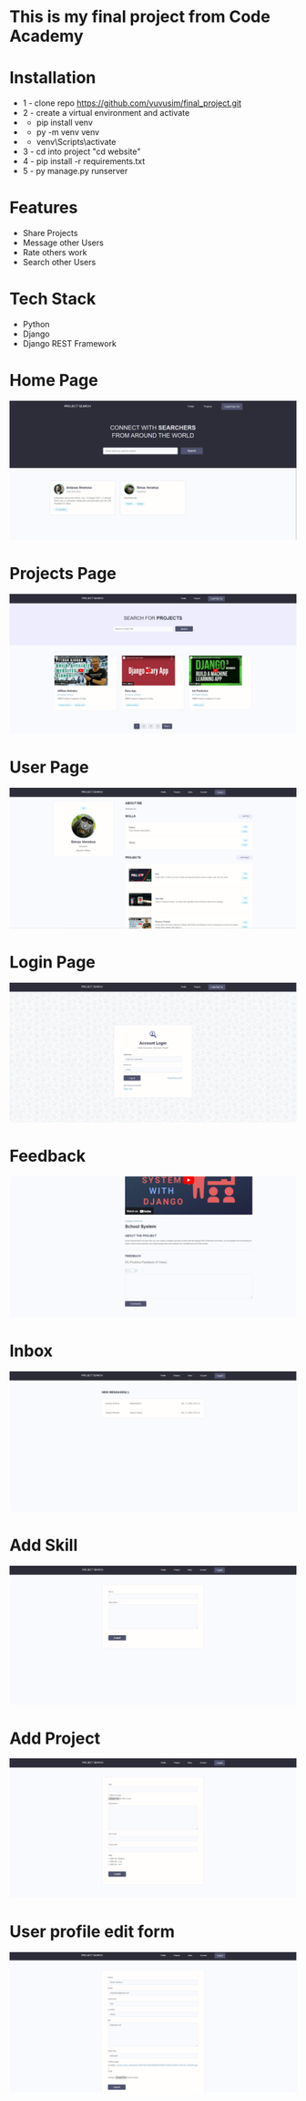 # This is my final project from Code Academy

# Installation
* 1 - clone repo https://github.com/vuvusim/final_project.git
* 2 - create a virtual environment and activate
*  - pip install venv
*  - py -m venv venv
*  - venv\Scripts\activate
* 3 - cd into project "cd website"
* 4 - pip install -r requirements.txt
* 5 - py manage.py runserver

# Features
* Share Projects
* Message other Users
* Rate others work
* Search other Users

# Tech Stack
* Python
* Django
* Django REST Framework

# Home Page
<img src="./resources/images/Home page.png"> 

# Projects Page
<img src="./resources/images/Projects page.png"> 

# User Page
<img src="./resources/images/User page.png"> 

# Login Page
<img src="./resources/images/Login page.png">

# Feedback
<img src="./resources/images/Feedback.png">

# Inbox
<img src="./resources/images/Inbox.png">

# Add Skill
<img src="./resources/images/Add skill.png">

# Add Project
<img src="./resources/images/Add project.png">

# User profile edit form
<img src="./resources/images/User profile edit form.png">